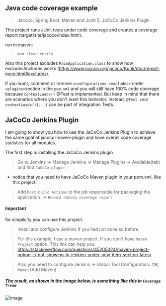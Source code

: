 ## Java code coverage example 
> Jacoco, Spring Boot, Maven and Junit 5, JaCoCo Jenkins Plugin 

This project runs JUnit tests under code coverage and creates a coverage report (target/site/jacoco/index.html). 

run in maven: 
> `mvn clean verify`

Also this project excludes `MainApplication.class` to show how excludes/includes works (https://www.jacoco.org/jacoco/trunk/doc/report-mojo.html#excludes). 
 
 If you want, comment or remove `<configuration> <excludes>` under `<plugins>`section in the `pom.xml` and you will still have 100% code coverage because `contextLoads()` @Test is implemented. But keep in mind that there are scenarios where you don't want this behavior. Instead, `@Test void contextLoads(){...}` can be part of integration Tests. 
 
 ## JaCoCo Jenkins Plugin 
 I am going to show you how to use the JaCoCo Jenkins Plugin to achieve the same goal of jacoco-maven-plugin and have overall code coverage statistics for all modules. 
 
 The first step is installing the JaCoCo Jenkins plugin
 > Go to Jenkins -> Manage Jenkins -> Manage Plugins -> Available(tab) and find `JaCoCo plugin`
- notice that you need to have JaCoCo Maven plugin in your pom.xml, like this project. 
> Add `Post-build Actions` to the job responsible for packaging the application. -> `Record JaCoCo coverage report`. 

#### Important
for simplicity you can use this project. 
> Install and configure Jenkins if you had not done so before.

> For this example, I use a maven project. If you don't have `Maven Project` option. This link can help you: 
https://stackoverflow.com/questions/45205024/maven-project-option-is-not-showing-in-jenkins-under-new-item-section-latest 

> Also you need to configure Jenkins -> Global Tool Configuration: `JDK`, `Maven` (Add Maven) 

##### The result, as shown in the image below, is something like this in `Coverage Trend` 

![image](https://drive.google.com/uc?export=view&id=1r6UsLnH1jfh4fqvaFUT6mBOaFuxV-PXn)

